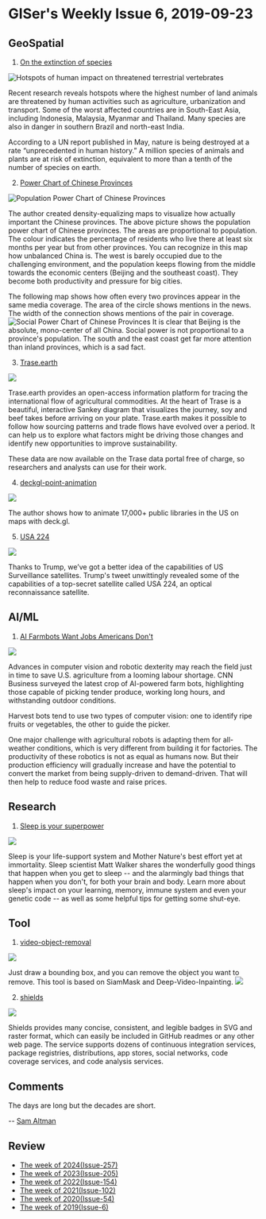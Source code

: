# GISer's Weekly Issue 6, 2019-09-23

## GeoSpatial

1. [On the extinction of species](https://www.economist.com/graphic-detail/2019/09/20/a-million-species-of-plant-and-animal-are-at-risk-of-extinction)

![Hotspots of human impact on threatened terrestrial vertebrates](https://www.economist.com/sites/default/files/imagecache/1280-width/images/2019/09/articles/main/20190914_wom993.png)

Recent research reveals hotspots where the highest number of land animals are threatened by human activities such as agriculture, urbanization and transport. Some of the worst affected countries are in South-East Asia, including Indonesia, Malaysia, Myanmar and Thailand. Many species are also in danger in southern Brazil and north-east India.

According to a UN report published in May, nature is being destroyed at a rate “unprecedented in human history.” A million species of animals and plants are at risk of extinction, equivalent to more than a tenth of the number of species on earth.

2. [Power Chart of Chinese Provinces](http://www.xiaoji-chen.com/2011/china-power-chart)

![Population Power Chart of Chinese Provinces](http://www.xiaoji-chen.com/images/china/power-population.png)

The author created density-equalizing maps to visualize how actually important the Chinese provinces. The above picture shows the population power chart of Chinese provinces. The areas are proportional to population. The colour indicates the percentage of residents who live there at least six months per year but from other provinces. You can recognize in this map how unbalanced China is. The west is barely occupied due to the challenging environment, and the population keeps flowing from the middle towards the economic centers (Beijing and the southeast coast). They become both productivity and pressure for big cities.

The following map shows how often every two provinces appear in the same media coverage. The area of the circle shows mentions in the news. The width of the connection shows mentions of the pair in coverage.
![Social Power Chart of Chinese Provinces](http://www.xiaoji-chen.com/images/china/power-social.jpg)
It is clear that Beijing is the absolute, mono-center of all China. Social power is not proportional to a province's population. The south and the east coast get far more attention than inland provinces, which is a sad fact.

3. [Trase.earth](https://trase.earth/flows)

![](https://connected-data.london/wp-content/uploads/2017/10/trase-earth.jpg)

Trase.earth provides an open-access information platform for tracing the international flow of agricultural commodities. At the heart of Trase is a beautiful, interactive Sankey diagram that visualizes the journey, soy and beef takes before arriving on your plate. Trase.earth makes it possible to follow how sourcing patterns and trade flows have evolved over a period. It can help us to explore what factors might be driving those changes and identify new opportunities to improve sustainability.

These data are now available on the Trase data portal free of charge, so researchers and analysts can use for their work.

4. [deckgl-point-animation](https://peterbeshai.com/blog/2019-08-10-deckgl-point-animation/)

![](../images/issue-6-1.gif)

The author shows how to animate 17,000+ public libraries in the US on maps with deck.gl.

5. [USA 224](https://www.universetoday.com/143298/thanks-to-trump-weve-got-a-better-idea-of-the-capabilities-of-us-surveillance-satellites/)

![](https://camo.githubusercontent.com/27702bf0ea56180507d0aa17ff6c7358bd78737b/68747470733a2f2f7777772e77616e67626173652e636f6d2f626c6f67696d672f61737365742f3230313930392f6267323031393039303530332e6a7067)

Thanks to Trump, we’ve got a better idea of the capabilities of US Surveillance satellites. Trump's tweet unwittingly revealed some of the capabilities of a top-secret satellite called USA 224, an optical reconnaissance satellite.

## AI/ML

1. [AI Farmbots Want Jobs Americans Don't](https://www.cnn.com/2019/09/04/business/robot-farmers/index.html?utm_campaign=The%20Batch&utm_source=hs_email&utm_medium=email&utm_content=77004961&_hsenc=p2ANqtz-8d2U4S4iDBzB0IS5LFTVCl6Ip3Ybv7ct1TEh-pTLn5sPUgwEZLX1dx7qZuplNR2PcZrKtZcRC6w_j_ajRLKntFiO1VVA&_hsmi=77004961)

![](../images/issue-6-2.gif)

Advances in computer vision and robotic dexterity may reach the field just in time to save U.S. agriculture from a looming labour shortage. CNN Business surveyed the latest crop of AI-powered farm bots, highlighting those capable of picking tender produce, working long hours, and withstanding outdoor conditions.

Harvest bots tend to use two types of computer vision: one to identify ripe fruits or vegetables, the other to guide the picker.

One major challenge with agricultural robots is adapting them for all-weather conditions, which is very different from building it for factories. The productivity of these robotics is not as equal as humans now. But their production efficiency will gradually increase and have the potential to convert the market from being supply-driven to demand-driven. That will then help to reduce food waste and raise prices.

## Research

1. [Sleep is your superpower](https://www.ted.com/talks/matt_walker_sleep_is_your_superpower)

![](https://pi.tedcdn.com/r/talkstar-photos.s3.amazonaws.com/uploads/0a95ffba-8cfe-4d9c-8913-736275f78bf9/MatthewWalker_2019-embed.jpg?c=1050%2C550&w=1050)

Sleep is your life-support system and Mother Nature's best effort yet at immortality. Sleep scientist Matt Walker shares the wonderfully good things that happen when you get to sleep -- and the alarmingly bad things that happen when you don't, for both your brain and body. Learn more about sleep's impact on your learning, memory, immune system and even your genetic code -- as well as some helpful tips for getting some shut-eye.

## Tool

1. [video-object-removal](https://github.com/zllrunning/video-object-removal)

![](https://github.com/zllrunning/video-object-removal/raw/master/results/get_mask.gif)

Just draw a bounding box, and you can remove the object you want to remove. This tool is based on SiamMask and Deep-Video-Inpainting.
![](https://github.com/zllrunning/video-object-removal/raw/master/results/sgif.gif)

2. [shields](https://github.com/badges/shields)

![](http://akifmt.github.io/images/blogimages/blog12_shields.io2.png)

Shields provides many concise, consistent, and legible badges in SVG and raster format, which can easily be included in GitHub readmes or any other web page. The service supports dozens of continuous integration services, package registries, distributions, app stores, social networks, code coverage services, and code analysis services.

## Comments

The days are long but the decades are short.

-- [Sam Altman](https://blog.samaltman.com/the-days-are-long-but-the-decades-are-short)

## Review

- [The week of 2024(Issue-257)](../2024/issue-257.md)
- [The week of 2023(Issue-205)](../2023/issue-205.md)
- [The week of 2022(Issue-154)](../2022/issue-154.md)
- [The week of 2021(Issue-102)](../2021/issue-102.md)
- [The week of 2020(Issue-54)](../2020/issue-54.md)
- [The week of 2019(Issue-6)](../2019/issue-6.md)
